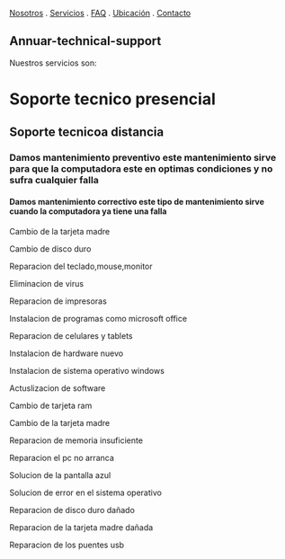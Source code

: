 [Nosotros](./nosotros.md) . [Servicios](./servicios.md) . [FAQ](FAQ.md) . [Ubicación](ubicacion.md) . [Contacto](./contacto.md)

## Annuar-technical-support

Nuestros servicios son:

# Soporte tecnico presencial 

## Soporte tecnicoa distancia 

### Damos mantenimiento preventivo este mantenimiento sirve para que la computadora este en optimas condiciones y no sufra cualquier falla 

#### Damos mantenimiento correctivo  este tipo de mantenimiento sirve cuando la computadora ya tiene una falla 

Cambio de la tarjeta madre

Cambio de disco duro 

Reparacion del teclado,mouse,monitor 

Eliminacion de virus 

Reparacion de impresoras

Instalacion de programas como microsoft office 

Reparacion de celulares y tablets 

Instalacion de hardware nuevo

Instalacion de sistema operativo windows

Actuslizacion de software

Cambio de tarjeta ram

Cambio de la tarjeta madre 

Reparacion de memoria insuficiente

Reparacion el pc no arranca 

Solucion de la pantalla azul 

Solucion de error en el sistema operativo

Reparacion de disco duro dañado 

Reparacion de la tarjeta madre dañada 

Reparacion de los puentes usb 
